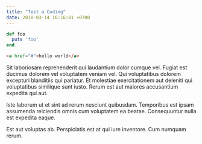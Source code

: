 ```yaml
---
title: "Test a Coding"
date: 2018-03-14 16:16:01 +0700
---
```


```ruby
def foo
  puts 'foo'
end
```

```html
<a href="#">hello world</a>
```

Sit laboriosam reprehenderit qui laudantium dolor cumque vel. Fugiat est ducimus dolorem vel voluptatem veniam vel. Qui voluptatibus dolorem excepturi blanditiis qui pariatur. Et molestiae exercitationem aut deleniti qui voluptatibus similique sunt iusto. Rerum est aut maiores accusantium expedita qui aut.

<!--more-->
 
Iste laborum ut et sint ad rerum nesciunt quibusdam. Temporibus est ipsam assumenda reiciendis omnis cum voluptatem ea beatae. Consequuntur nulla est expedita eaque.

Est aut voluptas ab. Perspiciatis est at qui iure inventore. Cum numquam rerum.
